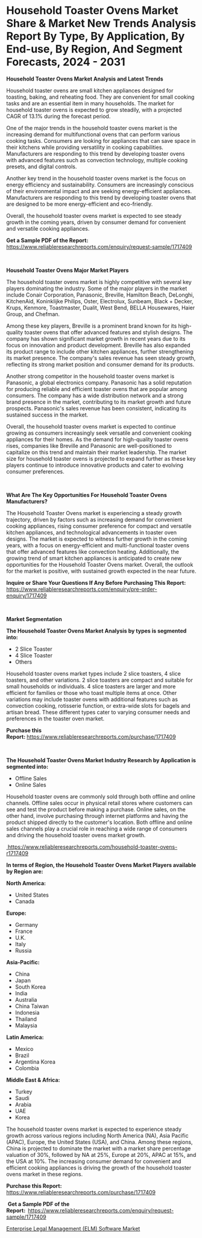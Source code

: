 <p><h1>Household Toaster Ovens Market Share & Market New Trends Analysis Report By Type, By Application, By End-use, By Region, And Segment Forecasts, 2024 - 2031</h1></p><p><strong>Household Toaster Ovens Market Analysis and Latest Trends</strong></p>
<p><p>Household toaster ovens are small kitchen appliances designed for toasting, baking, and reheating food. They are convenient for small cooking tasks and are an essential item in many households. The market for household toaster ovens is expected to grow steadily, with a projected CAGR of 13.1% during the forecast period. </p><p>One of the major trends in the household toaster ovens market is the increasing demand for multifunctional ovens that can perform various cooking tasks. Consumers are looking for appliances that can save space in their kitchens while providing versatility in cooking capabilities. Manufacturers are responding to this trend by developing toaster ovens with advanced features such as convection technology, multiple cooking presets, and digital controls.</p><p>Another key trend in the household toaster ovens market is the focus on energy efficiency and sustainability. Consumers are increasingly conscious of their environmental impact and are seeking energy-efficient appliances. Manufacturers are responding to this trend by developing toaster ovens that are designed to be more energy-efficient and eco-friendly.</p><p>Overall, the household toaster ovens market is expected to see steady growth in the coming years, driven by consumer demand for convenient and versatile cooking appliances.</p></p>
<p><strong>Get a Sample PDF of the Report:&nbsp;</strong> <a href="https://www.reliableresearchreports.com/enquiry/request-sample/1717409">https://www.reliableresearchreports.com/enquiry/request-sample/1717409</a></p>
<p>&nbsp;</p>
<p><strong>Household Toaster Ovens Major Market Players</strong></p>
<p><p>The household toaster ovens market is highly competitive with several key players dominating the industry. Some of the major players in the market include Conair Corporation, Panasonic, Breville, Hamilton Beach, DeLonghi, KitchenAid, Koninklijke Philips, Oster, Electrolux, Sunbeam, Black + Decker, Krups, Kenmore, Toastmaster, Dualit, West Bend, BELLA Housewares, Haier Group, and Chefman.</p><p>Among these key players, Breville is a prominent brand known for its high-quality toaster ovens that offer advanced features and stylish designs. The company has shown significant market growth in recent years due to its focus on innovation and product development. Breville has also expanded its product range to include other kitchen appliances, further strengthening its market presence. The company's sales revenue has seen steady growth, reflecting its strong market position and consumer demand for its products.</p><p>Another strong competitor in the household toaster ovens market is Panasonic, a global electronics company. Panasonic has a solid reputation for producing reliable and efficient toaster ovens that are popular among consumers. The company has a wide distribution network and a strong brand presence in the market, contributing to its market growth and future prospects. Panasonic's sales revenue has been consistent, indicating its sustained success in the market.</p><p>Overall, the household toaster ovens market is expected to continue growing as consumers increasingly seek versatile and convenient cooking appliances for their homes. As the demand for high-quality toaster ovens rises, companies like Breville and Panasonic are well-positioned to capitalize on this trend and maintain their market leadership. The market size for household toaster ovens is projected to expand further as these key players continue to introduce innovative products and cater to evolving consumer preferences.</p></p>
<p>&nbsp;</p>
<p><strong>What Are The Key Opportunities For Household Toaster Ovens Manufacturers?</strong></p>
<p><p>The Household Toaster Ovens market is experiencing a steady growth trajectory, driven by factors such as increasing demand for convenient cooking appliances, rising consumer preference for compact and versatile kitchen appliances, and technological advancements in toaster oven designs. The market is expected to witness further growth in the coming years, with a focus on energy-efficient and multi-functional toaster ovens that offer advanced features like convection heating. Additionally, the growing trend of smart kitchen appliances is anticipated to create new opportunities for the Household Toaster Ovens market. Overall, the outlook for the market is positive, with sustained growth expected in the near future.</p></p>
<p><strong>Inquire or Share Your Questions If Any Before Purchasing This Report:</strong> <a href="https://www.reliableresearchreports.com/enquiry/pre-order-enquiry/1717409">https://www.reliableresearchreports.com/enquiry/pre-order-enquiry/1717409</a></p>
<p>&nbsp;</p>
<p><strong>Market Segmentation</strong></p>
<p><strong>The Household Toaster Ovens Market Analysis by types is segmented into:</strong></p>
<p><ul><li>2 Slice Toaster</li><li>4 Slice Toaster</li><li>Others</li></ul></p>
<p><p>Household toaster ovens market types include 2 slice toasters, 4 slice toasters, and other variations. 2 slice toasters are compact and suitable for small households or individuals. 4 slice toasters are larger and more efficient for families or those who toast multiple items at once. Other variations may include toaster ovens with additional features such as convection cooking, rotisserie function, or extra-wide slots for bagels and artisan bread. These different types cater to varying consumer needs and preferences in the toaster oven market.</p></p>
<p><strong>Purchase this Report:&nbsp;</strong><a href="https://www.reliableresearchreports.com/purchase/1717409">https://www.reliableresearchreports.com/purchase/1717409</a></p>
<p>&nbsp;</p>
<p><strong>The Household Toaster Ovens Market Industry Research by Application is segmented into:</strong></p>
<p><ul><li>Offline Sales</li><li>Online Sales</li></ul></p>
<p><p>Household toaster ovens are commonly sold through both offline and online channels. Offline sales occur in physical retail stores where customers can see and test the product before making a purchase. Online sales, on the other hand, involve purchasing through internet platforms and having the product shipped directly to the customer's location. Both offline and online sales channels play a crucial role in reaching a wide range of consumers and driving the household toaster ovens market growth.</p></p>
<p><a href="https://www.reliableresearchreports.com/household-toaster-ovens-r1717409">&nbsp;https://www.reliableresearchreports.com/household-toaster-ovens-r1717409</a></p>
<p><strong>In terms of Region, the Household Toaster Ovens Market Players available by Region are:</strong></p>
<p>
    <p> <strong> North America: </strong>
        <ul>
            <li>United States</li>
            <li>Canada</li>
        </ul>
        </p> 
    <p> <strong> Europe: </strong>
        <ul>
            <li>Germany</li>
            <li>France</li>
            <li>U.K.</li>
            <li>Italy</li>
            <li>Russia</li>
        </ul>
        </p> 
    <p> <strong> Asia-Pacific: </strong>
        <ul>
            <li>China</li>
            <li>Japan</li>
            <li>South Korea</li>
            <li>India</li>
            <li>Australia</li>
            <li>China Taiwan</li>
            <li>Indonesia</li>
            <li>Thailand</li>
            <li>Malaysia</li>
        </ul>
        </p> 
    <p> <strong> Latin America: </strong>
        <ul>
            <li>Mexico</li>
            <li>Brazil</li>
            <li>Argentina Korea</li>
            <li>Colombia</li>
        </ul>
        </p> 
    <p> <strong> Middle East & Africa: </strong>
        <ul>
            <li>Turkey</li>
            <li>Saudi</li>
            <li>Arabia</li>
            <li>UAE</li>
            <li>Korea</li>
        </ul>
    </p>
    </p>
<p><p>The household toaster ovens market is expected to experience steady growth across various regions including North America (NA), Asia Pacific (APAC), Europe, the United States (USA), and China. Among these regions, China is projected to dominate the market with a market share percentage valuation of 30%, followed by NA at 25%, Europe at 20%, APAC at 15%, and the USA at 10%. The increasing consumer demand for convenient and efficient cooking appliances is driving the growth of the household toaster ovens market in these regions.</p></p>
<p><strong>Purchase this Report: </strong><a href="https://www.reliableresearchreports.com/purchase/1717409">https://www.reliableresearchreports.com/purchase/1717409</a></p>
<p>&nbsp;<strong>Get a Sample PDF of the Report:&nbsp;&nbsp;</strong><a href="https://www.reliableresearchreports.com/enquiry/request-sample/1717409">https://www.reliableresearchreports.com/enquiry/request-sample/1717409</a></p>
<p><strong></strong></p>
<p><p><a href="https://github.com/MaryamSipes/Market-Research-Report-List-1/blob/main/enterprise-legal-management-elm-software-market.md">Enterprise Legal Management (ELM) Software Market</a></p></p>